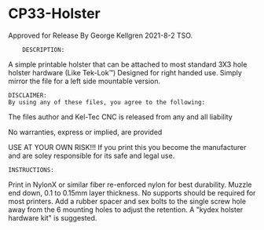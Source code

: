 # CP33-Holster
Approved for Release By George Kellgren 2021-8-2 TSO.

        DESCRIPTION:
A simple printable holster that can be attached to most standard 3X3 hole holster hardware (Like Tek-Lok™)
Designed for right handed use. Simply mirror the file for a left side mountable version.

	DISCLAIMER:
	By using any of these files, you agree to the following:

The files author and Kel-Tec CNC is released from any and all liability

No warranties, express or implied, are provided

USE AT YOUR OWN RISK!!! If you print this you become the manufacturer and are soley responsible for its safe and legal use.


	INSTRUCTIONS:
Print in NylonX or similar fiber re-enforced nylon for best durability. Muzzle end down, 0.1 to 0.15mm layer thickness. No supports should be required for most printers.
Add a rubber spacer and sex bolts to the single screw hole away from the 6 mounting holes to adjust the retention. A "kydex holster hardware kit" is suggested.
